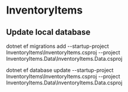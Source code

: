 # InventoryItems

## Update local database
dotnet ef migrations add <name> --startup-project InventoryItems\InventoryItems.csproj --project InventoryItems.Data\InventoryItems.Data.csproj

dotnet ef database update <name> --startup-project InventoryItems\InventoryItems.csproj --project InventoryItems.Data\InventoryItems.Data.csproj